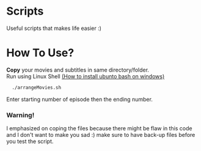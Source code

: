# Scripts
Useful scripts that makes life easier :)

# How To Use?
**Copy** your movies and subtitles in same directory/folder. </br>
  Run using Linux Shell [(How to install ubunto bash on windows)](https://altis.com.au/installing-ubuntu-bash-for-windows-10)
```sh
  ./arrangeMovies.sh 
```
Enter starting number of episode then the ending number.
### Warning!
  I emphasized on coping the files because there might be flaw in this code and I don't want to make you sad :)
  make sure to have back-up files before you test the script.
